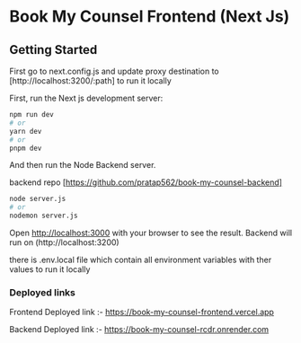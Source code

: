 # Book My Counsel Frontend (Next Js)

## Getting Started

First go to next.config.js and update proxy destination to [http://localhost:3200/:path] to run it locally

First, run the Next js development server:

```bash
npm run dev
# or
yarn dev
# or
pnpm dev
```
And then run the Node Backend server.

backend repo [https://github.com/pratap562/book-my-counsel-backend]

```bash
node server.js
# or
nodemon server.js
```


Open [http://localhost:3000](http://localhost:3000) with your browser to see the result.
Backend will run on (http://localhost:3200)

there is .env.local file which contain all environment variables with ther values to run it locally

### Deployed links

Frontend Deployed link :- https://book-my-counsel-frontend.vercel.app

Backend Deployed link :- https://book-my-counsel-rcdr.onrender.com
